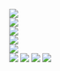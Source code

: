 ![](https://raw.githubusercontent.com/yaim0425/zzzYAIM0425-0500-free-fluids/main/Doc/base/(1).png)  
![](https://raw.githubusercontent.com/yaim0425/zzzYAIM0425-0500-free-fluids/main/Doc/base/(2).png)  
![](https://raw.githubusercontent.com/yaim0425/zzzYAIM0425-0500-free-fluids/main/Doc/base/(3).png)  
![](https://raw.githubusercontent.com/yaim0425/zzzYAIM0425-0500-free-fluids/main/Doc/base/(4).png)  
![](https://raw.githubusercontent.com/yaim0425/zzzYAIM0425-0500-free-fluids/main/Doc/base/(5).png)  
![](https://raw.githubusercontent.com/yaim0425/zzzYAIM0425-0500-free-fluids/main/Doc/base/(6).png)
![](https://raw.githubusercontent.com/yaim0425/zzzYAIM0425-0500-free-fluids/main/Doc/base/(7).png)
![](https://raw.githubusercontent.com/yaim0425/zzzYAIM0425-0500-free-fluids/main/Doc/base/(8).png)
![](https://raw.githubusercontent.com/yaim0425/zzzYAIM0425-0500-free-fluids/main/Doc/base/(9).png)
